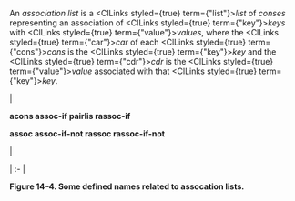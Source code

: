  



An *association list* is a <ClLinks styled={true} term={"list"}><i>list</i></ClLinks> of *conses* representing an association of <ClLinks styled={true} term={"key"}><i>keys</i></ClLinks> with <ClLinks styled={true} term={"value"}><i>values</i></ClLinks>, where the <ClLinks styled={true} term={"car"}><i>car</i></ClLinks> of each <ClLinks styled={true} term={"cons"}><i>cons</i></ClLinks> is the <ClLinks styled={true} term={"key"}><i>key</i></ClLinks> and the <ClLinks styled={true} term={"cdr"}><i>cdr</i></ClLinks> is the <ClLinks styled={true} term={"value"}><i>value</i></ClLinks> associated with that <ClLinks styled={true} term={"key"}><i>key</i></ClLinks>. 



|<p>**acons assoc-if pairlis rassoc-if** </p><p>**assoc assoc-if-not rassoc rassoc-if-not**</p>|

| :- |





**Figure 14–4. Some defined names related to assocation lists.** 







 



 



